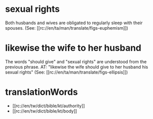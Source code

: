 # sexual rights

Both husbands and wives are obligated to regularly sleep with their spouses. (See: [[rc://en/ta/man/translate/figs-euphemism]])

# likewise the wife to her husband

The words "should give" and "sexual rights" are understood from the previous phrase. AT: "likewise the wife should give to her husband his sexual rights" (See: [[rc://en/ta/man/translate/figs-ellipsis]])

# translationWords

* [[rc://en/tw/dict/bible/kt/authority]]
* [[rc://en/tw/dict/bible/kt/body]]